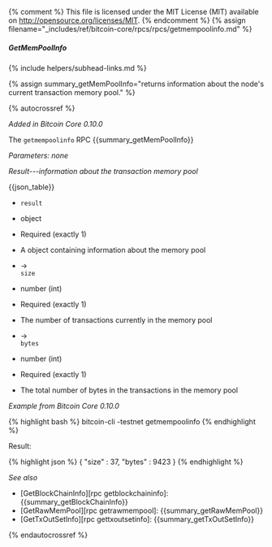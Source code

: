 {% comment %}
This file is licensed under the MIT License (MIT) available on
http://opensource.org/licenses/MIT.
{% endcomment %}
{% assign filename="_includes/ref/bitcoin-core/rpcs/rpcs/getmempoolinfo.md" %}

##### GetMemPoolInfo
{% include helpers/subhead-links.md %}

{% assign summary_getMemPoolInfo="returns information about the node's current transaction memory pool." %}

{% autocrossref %}

*Added in Bitcoin Core 0.10.0*

The `getmempoolinfo` RPC {{summary_getMemPoolInfo}}

*Parameters: none*

*Result---information about the transaction memory pool*

{{json_table}}

* `result`
* object
* Required (exactly 1)
* A object containing information about the memory pool

* →<br>`size`
* number (int)
* Required (exactly 1)
* The number of transactions currently in the memory pool

* →<br>`bytes`
* number (int)
* Required (exactly 1)
* The total number of bytes in the transactions in the memory pool

*Example from Bitcoin Core 0.10.0*

{% highlight bash %}
bitcoin-cli -testnet getmempoolinfo
{% endhighlight %}

Result:

{% highlight json %}
{
    "size" : 37,
    "bytes" : 9423
}
{% endhighlight %}

*See also*

* [GetBlockChainInfo][rpc getblockchaininfo]: {{summary_getBlockChainInfo}}
* [GetRawMemPool][rpc getrawmempool]: {{summary_getRawMemPool}}
* [GetTxOutSetInfo][rpc gettxoutsetinfo]: {{summary_getTxOutSetInfo}}

{% endautocrossref %}

